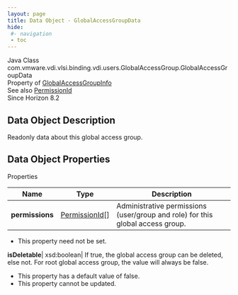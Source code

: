 ```yaml
---
layout: page
title: Data Object - GlobalAccessGroupData
hide:
 #- navigation
 - toc
---
```






Java Class
    com.vmware.vdi.vlsi.binding.vdi.users.GlobalAccessGroup.GlobalAccessGroupData  
Property of
     [GlobalAccessGroupInfo](vdi.users.GlobalAccessGroup.GlobalAccessGroupInfo.md#field_detail)  
See also
     [PermissionId](vdi.entity.PermissionId.md)  
Since 
    Horizon 8.2

## Data Object Description 

Readonly data about this global access group. 

## Data Object Properties

Properties

Name |  Type |  Description   
---|---|---  
**permissions**| [PermissionId[]](vdi.entity.PermissionId.md)|  Administrative permissions (user/group and role) for this global access group.   


 * This property need not be set.

  
**isDeletable**|  xsd:boolean|  If true, the global access group can be deleted, else not. For root global access group, the value will always be false.   


  * This property has a default value of false.
 * This property cannot be updated.

  
  
  
   
  
  

